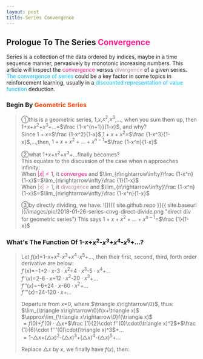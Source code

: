 ```yaml
---
layout: post
title: Series Convergence
---
```


## Prologue To The Series <font color="DeepPink">Convergence</font>
<p class="message">
Series is a collection of the data ordered by indices, maybe in a time sequence manner, pervasively by monotonic increasing numbers.  This article will inspect the <font color="DeepPink">convergence</font> versus <font color="RosyBrown">divergence</font> of a given series.
<font color="DeepSkyBlue">The convergence of series</font> could be a key factor in some topics in reinforcement learning, usually in a <font color="DeepSkyBlue">discounted representation of value function</font> deduction.
</p>

### Begin By <font color="OrangeRed">Geometric Series</font>
>&#10112;this is a geometric series, $1$,$x$,$x^2$,$x^3$,..., when you sum them up, then $1$+$x$+$x^2$+$x^3$+...=$\frac {1-x^{n+1}}{1-x}$, and why?  
>Since $1+x$=$\frac {1-x^2}{1-x}$,$1+x+x^2$=$\frac {1-x^3}{1-x}$,...,then, $1+x+x^2+...+x^{n-1}$=$\frac {1-x^n}{1-x}$  
>
>&#10113;what $1$+$x$+$x^2$+$x^3$+...finally becomes?  
>This equates to the discussion of the case when n approaches infinity:  
>When <font color="DeepPink">$\left|x\right|<1$</font>, it <font color="DeepPink">converges</font> and $\lim_{n\rightarrow\infty}\frac {1-x^n}{1-x}$=$\lim_{n\rightarrow\infty}\frac {1}{1-x}$  
>When <font color="RosyBrown">$\left|x\right|>1$</font>, it <font color="RosyBrown">divergence</font> and $\lim_{n\rightarrow\infty}\frac {1-x^n}{1-x}$=$\lim_{n\rightarrow\infty}\frac {1-x^n}{1-x}$  
>
>&#10114;by directly dividing, we have:
![]({{ site.github.repo }}{{ site.baseurl }}/images/pic/2018-01-26-series-cnvg-direct-divide.png "direct div for geometric series")
>This says $1+x+x^2+...+x^{n-1}$=$\frac {1}{1-x}$  

### What's The Function Of $1$-$x$+$x^2$-$x^3$+$x^4$-$x^5$+...?
>Let $f(x)$=$1$-$x$+$x^2$-$x^3$+$x^4$-$x^5$+..., then their first, second, third, forth order derivative are below:  
>$f'(x)$=$-1$+$2\cdot x$-$3\cdot x^2$+$4\cdot x^3$-$5\cdot x^4$+...  
>$f''(x)$=$2$-$6\cdot x$+$12\cdot x^2$-$20\cdot x^3$+...  
>$f'''(x)$=$-6$+$24\cdot x$-$60\cdot x^2$+...  
>$f''''(x)$=$24$-$120\cdot x$+...  
>
>Departure from $x$=$0$, where $\triangle x\rightarrow\0}$, thus:  
>$\lim_{\triangle x\rightarrow\0}f(x+\triangle x)$  
>$\approx\lim_{\triangle x\rightarrow\0}f(\triangle x)$  
>$=f(0)$+$f'(0)\cdot\triangle x$+$\frac {1}{2}\cdot f''(0)\cdot(\triangle x)^2$+$\frac {1}{6}\cdot f'''(0)\cdot(\triangle x)^3$+...  
>$=1$-$\triangle x$+$(\triangle x)^2$-$(\triangle x)^3$+$(\triangle x)^4$-$(\triangle x)^5$+...
>
>Replace $\triangle x$ by $x$, we finally have $f(x)$, then:  
>

<!-- Γ -->
<!-- \frac{\Gamma(k + n)}{\Gamma(n)} \frac{1}{r^k}  -->
<!-- \mbox{\large$\vert$}\nolimits_0^\infty -->
<!-- \vert_0^\infty -->
<!-- &prime; ′ -->
<!-- &Prime; ″ -->
<!-- \overline{X_n} -->
<!-- \frac{{\overline {X_n}}-\mu}{S/\sqrt n} -->
<!-- \lim_{t\rightarrow\infty} -->
<!-- \begin{array}{l}f'(x)\\f''(x)\\f'''(x)\\f''''(x)\end{array} -->

<!-- Notes -->
<!-- <font color="OrangeRed">items, verb, to make it the focus</font> -->
<!-- <font color="Red">KKT</font> -->
<!-- <font color="Red">SMO heuristics</font> -->
<!-- <font color="Red">F</font> distribution -->
<!-- <font color="Red">t</font> distribution -->
<!-- <font color="DeepSkyBlue">suggested item, soft item</font> -->
<!-- <font color="RoyalBlue">old alpha</font> -->
<!-- <font color="Green">new alpha</font> -->

<!-- <font color="DeepPink">positive conclusion, finding</font> -->
<!-- <font color="RosyBrown">negative conclusion, finding</font> -->

<!-- <font color="#00ADAD">policy</font> -->
<!-- <font color="#6100A8">full observable</font> -->
<!-- <font color="#FFAC12">partial observable</font> -->
<!-- <font color="#EB00EB">stochastic</font> -->
<!-- <font color="#8400E6">state transition</font> -->
<!-- <font color="#D600D6">discount factor gamma $\gamma$</font> -->
<!-- <font color="#D600D6">$V(S)$</font> -->
<!-- <font color="#9300FF">immediate reward R(S)</font> -->

<!-- https://www.medcalc.org/manual/gamma_distribution_functions.php -->
<!-- https://www.statlect.com/probability-distributions/student-t-distribution#hid5 -->